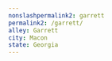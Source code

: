 ```yaml
---
﻿nonslashpermalink2: garrett
permalink2: /garrett/
alley: Garrett
city: Macon
state: Georgia
---
```

